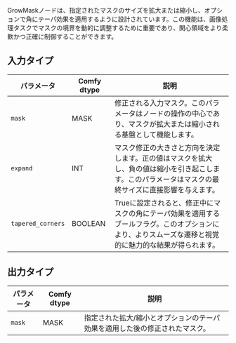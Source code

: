 GrowMaskノードは、指定されたマスクのサイズを拡大または縮小し、オプションで角にテーパ効果を適用するように設計されています。この機能は、画像処理タスクでマスクの境界を動的に調整するために重要であり、関心領域をより柔軟かつ正確に制御することができます。
## 入力タイプ
| パラメータ | Comfy dtype | 説明 |
|-----------|-------------|-------------|
| `mask`    | MASK        | 修正される入力マスク。このパラメータはノードの操作の中心であり、マスクが拡大または縮小される基盤として機能します。 |
| `expand`  | INT         | マスク修正の大きさと方向を決定します。正の値はマスクを拡大し、負の値は縮小を引き起こします。このパラメータはマスクの最終サイズに直接影響を与えます。 |
| `tapered_corners` | BOOLEAN    | Trueに設定されると、修正中にマスクの角にテーパ効果を適用するブールフラグ。このオプションにより、よりスムーズな遷移と視覚的に魅力的な結果が得られます。 |

## 出力タイプ
| パラメータ | Comfy dtype | 説明 |
|-----------|-------------|-------------|
| `mask`    | MASK        | 指定された拡大/縮小とオプションのテーパ効果を適用した後の修正されたマスク。 |